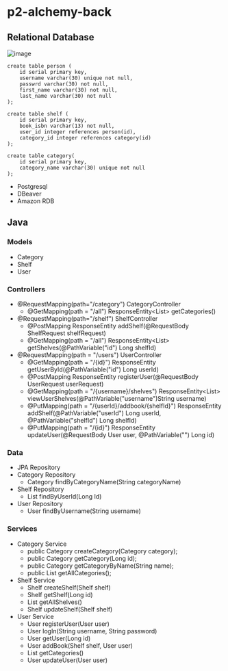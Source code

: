 # p2-alchemy-back

## Relational Database 
![image](https://user-images.githubusercontent.com/59245649/182959130-577950c3-49c6-46aa-a540-60313bf2d95b.png)
```
create table person (
    id serial primary key,
    username varchar(30) unique not null,
    passwrd varchar(30) not null,
    first_name varchar(30) not null,
    last_name varchar(30) not null
);

create table shelf (
    id serial primary key,
    book_isbn varchar(13) not null,
    user_id integer references person(id),
    category_id integer references category(id)
);

create table category(
    id serial primary key,
    category_name varchar(30) unique not null
);
```

* Postgresql
* DBeaver
* Amazon RDB

## Java
### Models
* Category
* Shelf
* User
### Controllers
* @RequestMapping(path="/category") CategoryController
  * @GetMapping(path = "/all") ResponseEntity<List<Category>> getCategories()
* @RequestMapping(path="/shelf") ShelfController
  * @PostMapping ResponseEntity<Shelf> addShelf(@RequestBody ShelfRequest shelfRequest)
  * @GetMapping(path = "/all") ResponseEntity<List<Shelf>> getShelves(@PathVariable("id") Long shelfId)
* @RequestMapping(path = "/users") UserController
  * @GetMapping(path = "/{id}") ResponseEntity<User> getUserById(@PathVariable("id") Long userId)
  * @PostMapping ResponseEntity<User> registerUser(@RequestBody UserRequest userRequest)
  * @GetMapping(path = "/{username}/shelves") ResponseEntity<List<Shelf>> viewUserShelves(@PathVariable("username")String username)
  * @PutMapping(path = "/{userId}/addbook/{shelfId}") ResponseEntity<User> addShelf(@PathVariable("userId") Long userId, @PathVariable("shelfId") Long shelfId)
  * @PutMapping(path = "/{id}") ResponseEntity<User> updateUser(@RequestBody User user, @PathVariable("") Long id)
### Data
* JPA Repository
* Category Repository
	* Category findByCategoryName(String categoryName)
* Shelf Repository
	* List<Shelf> findByUserId(Long Id)
* User Repository
	* User findByUsername(String username)
### Services
* Category Service
  * public Category createCategory(Category category);
  * public Category getCategory(Long id);
  * public Category getCategoryByName(String name);
  * public List<Category> getAllCategories();
* Shelf Service
  * Shelf createShelf(Shelf shelf)
  * Shelf getShelf(Long id)
  * List<Shelf> getAllShelves()
  * Shelf updateShelf(Shelf shelf)
* User Service
  * User registerUser(User user)
  * User logIn(String username, String password)
  * User getUser(Long id)
  * User addBook(Shelf shelf, User user)
  * List<Category> getCategories()
  * User updateUser(User user)

  
